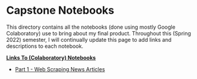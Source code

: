 # **Capstone Notebooks**

This directory contains all the notebooks (done using mostly Google Colaboratory) use to bring about my final product. Throughout this (Spring 2022) semester, I will continually update this page to add links and descriptions to each notebook. 

**<ins>Links To (Colaboratory) Notebooks</ins>**

- [Part 1 - Web Scraping News Articles](https://github.com/skbetz54/Samuel_DATA606/blob/main/Notebooks/1_Web_Scrape.ipynb)
